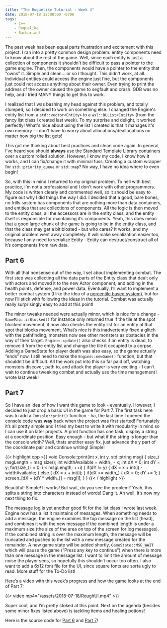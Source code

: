 ```yaml
---
title: "The Roguelike Tutorial - Week 4"
date: 2018-07-18 12:00:00 -0700
tags:
    - C++
    - Roguelike
    - Barbarian!
---
```


The past week has been equal parts frustration and excitement with this project. I ran into a pretty common design problem: entity components need to know about the rest of the game. Well, since each entity is just a collection of components it shouldn't be difficult to pass a pointer to the game engine. Then, the components would have a pointer to the entity that "owns" it. Simple and clean... or so I thought. This didn't work, at all. Individual entities could access the engine just fine, but the components just could not access anything about their owner. Even trying to print the address of the owner caused the game to segfault and crash. GDB was no help, and I tried MANY things to get this to work.

I realized that I was bashing my head against this problem, and totally stumped, so I decided to work on something else. I changed  the Engine's entity list from a `std::vector<Entity>` to a `wsl::DLList<Entity>` (from the fancy list class I created last week). To my surprise and delight, it worked perfectly! What's nice about using the list I created is that it manages it's own memory - I don't have to worry about allocations/deallocations no matter how big the list gets!

This got me thinking about best practices and clean code again. In general, I've heard you should **always** use the Standard Template Library containers over a custom rolled solution. However, I know my code, I know how it works, and I can fix/change it with minimal fuss. Creating a custom wrapper for `std::priority_queue` or `std::map`? No way, I have no idea where to even begin! 

So, with this in mind I returned to my original problem. To hell with best practice, I'm not a professional and I don't work with other programmers. My code is written clearly and commented well, so it should be easy to figure out why I did things the way I did. I decided that a good, bare bones, no frills system has components that are nothing more than data containers, and entities that are collections of components. All the logic is then moved to the entity class, all the accessors are in the entity class, and the entity itself is responsible for maintaining it’s components. Yeah, this does mean that a good large chunk of the game is going to be in the entity class, and that the class may get a bit bloated - but who cares? It works, and my original problem went away completely. It will make serialization easier too, because I only need to serialize Entity - Entity can destruct/construct all of it’s components from raw data.

## Part 6
With all that nonsense out of the way, I set about implementing combat. The first step was collecting all the data parts of the Entity class that dealt only with actors and moved it to the new Actor component, and adding in the health points, defense, and power data. Eventually, I’ll want to implement a better combat system (I like the idea of a [percentile based system](https://www.reddit.com/r/roguelikedev/comments/46i4i7/comment/d05al46)), but for now I’ll stick with following the ideas in the tutorial. Combat was actually really surprisingly easy to add at this point!

The minor tweaks needed were actually minor, which is nice for a change - `GameMap::isBlocked()` for instance only returned true if the tile at the spot blocked movement, it now also checks the entity list for an entity at that spot that blocks movement. What’s nice is this inadvertently fixed a glitch with the pathfinding, monsters now see other monsters as obstacles in the way of their target. `Engine::update()` also checks if an entity is dead, to remove it from the entity list and change the tile it occupied to a corpse. Adding a GameState for player death was also easy, so the game actually “ends” now. I still need to make the `Engine::newGame()` function, but that shouldn’t be difficult. All the work put into this so far paid off, watching monsters discover, path to, and attack the player is very exciting - I can`t wait to continue tweaking combat and actually use the time management I wrote last week!

## Part 7
So I have an idea of how I want this game to look - eventually. However, I decided to just drop a basic UI in the game for Part 7. The first task here was to add a `Console::print()` function - ha, the last time I opened the console code was **way** back when the project was first started! Fortunately it’s all pretty simple and I tried my best to write it with modularity in mind so I can use it on later projects. A print function has one task, display a string at a coordinate position. Easy enough - but what if the string is longer than the console width? Well, thats another easy fix, just advance the y part of the coordinate pair and continue writing! Simple!

{{< highlight cpp >}}
void Console::print(int x, int y, std::string msg)
{
    size_t msgLength = msg.size();
    int widthAvailable = width_ - x;
    int dX = 0;
    int dY = y;
    for(size_t i = 0; i < msgLength; ++i)
    {
        if(dY != y)
        {
            dX = x + int(i) - widthAvailable;
        }
        else
        {
            dX = x + int(i);
        }
        if(dX >= width_)
        {
            dX = 0;
            dY += 1;
        }
        screen_[dX + (dY * width_)] = msg[i];
    }
}
{{< / highlight >}}

Beautiful! Simple! It works! But wait, do you see the problem? Yeah, this splits a string into characters instead of words! Dang it. Ah well, it’s now my next thing to fix.

The message log is yet another good fit for the list class I wrote last week. Engine now has a list it maintains of messages. When something needs to add a message, the engine examines the top message on the list (head), and combines it with the new message if the combined length is under a maximum size (the size of the area on top of the screen for log messages). If the combined string is over the maximum length, the message will be truncated and pushed to the list with a new message created for the remainder. A new game state will be added shortly, `GameState::MSG_WAIT` which will pause the game (“Press any key to continue”) when there is more than one message in the message list. I want to limit the amount of message noise the player sees, so hopefully this shouldn’t occur too often. I also want to add a 6x12 font file for the UI, since square fonts are sorta ugly to read. More stuff for the To-Do list!

Here’s a video with this week’s progress and how the game looks at the end of Part 7:

{{< video mp4="/assets/2018-07-18/RoughUI.mp4" >}}

Super cool, and I’m pretty stoked at this point. Next on the agenda (besides some minor fixes listed above) is tackling items and healing potions!

Here is the source code for [Part 6](https://github.com/zwilder/Barbarian/tree/Part_6) and [Part 7](https://github.com/zwilder/Barbarian/tree/Part_7)!

